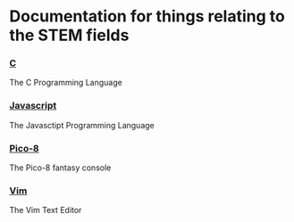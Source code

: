 # Documentation for things relating to the STEM fields

### [C](C.md)
The C Programming Language

### [Javascript](Javascript.md)
The Javasctipt Programming Language

### [Pico-8](Pico-8.md)
The Pico-8 fantasy console

### [Vim](Vim.md)
The Vim Text Editor
